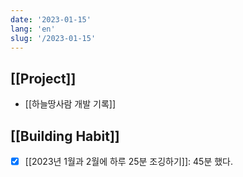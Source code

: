 ```yaml
---
date: '2023-01-15'
lang: 'en'
slug: '/2023-01-15'
---
```


## [[Project]]

- [[하늘땅사람 개발 기록]]

## [[Building Habit]]

- [x] [[2023년 1월과 2월에 하루 25분 조깅하기]]: 45분 했다.
